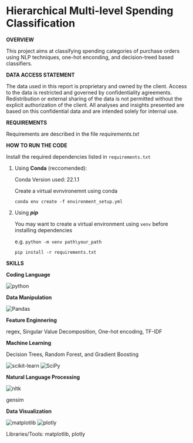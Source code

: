 # Hierarchical Multi-level Spending Classification

**OVERVIEW**

This project aims at classifying spending categories of purchase orders using NLP techniques, one-hot enconding, and decision-treed based classifiers.

**DATA ACCESS STATEMENT**

The data used in this report is proprietary and owned by the client. Access to the data is restricted and governed by confidentiality agreements. Redistribution or external sharing of the data is not permitted without the explicit authorization of the client. All analyses and insights presented are based on this confidential data and are intended solely for internal use.

**REQUIREMENTS**

Requirements are described in the file *requirements.txt*

**HOW TO RUN THE CODE**

Install the required dependencies listed in `requirements.txt`

1) Using **Conda** (reccomended):

   Conda Version used: 22.1.1

   Create a virtual evnvironemnt using conda

   `conda env create -f environment_setup.yml`
2) Using ***pip***

   You may want to create a virtual environment using `venv` before installing dependencies

   e.g. `python -m venv path\your_path`

   `pip install -r requirements.txt`

**SKILLS**

**Coding Language**

<div>
<img src="https://img.shields.io/badge/python-3776AB?style=for-the-badge&logo=python&logoColor=white" alt="python" />
</div>

**Data Manipulation**

<div>
<img src='https://img.shields.io/badge/Pandas-150458?style=for-the-badge&logo=pandas&logoColor=white' alt='Pandas' />
</div>

**Feature Enginnering**

regex, Singular Value Decomposition, One-hot encoding, TF-IDF

**Machine Learning**

Decision Trees, Random Forest, and Gradient Boosting

<img src='https://img.shields.io/badge/Scikit%20Learn-F7931E?style=for-the-badge&logo=scikit-learn&logoColor=white' alt='scikit-learn' />
<img src='https://img.shields.io/badge/SciPy-8CAAE6?style=for-the-badge&logo=scipy&logoColor=white' alt='SciPy' />


**Natural Language Processing**

<img src='https://img.shields.io/badge/NLTK-3776AB?logo=python&logoColor=fff' alt='nltk' />

gensim

**Data Visualization**

<img src='https://img.shields.io/badge/-Matplotlib-11557C?style=for-the-badge&logo=python&logoColor=white&logoSize=2' alt='matplotlib' />
<img src='https://img.shields.io/badge/Plotly-3F4F75?style=for-the-badge&logo=Plotly&logoColor=white' alt='plotly' />


Libraries/Tools: matplotlib, plotly



